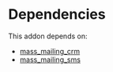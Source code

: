 # Dependencies

This addon depends on:

- [mass_mailing_crm](https://github.com/bringout/oca-ocb-mail)
- [mass_mailing_sms](https://github.com/bringout/oca-ocb-mail)
